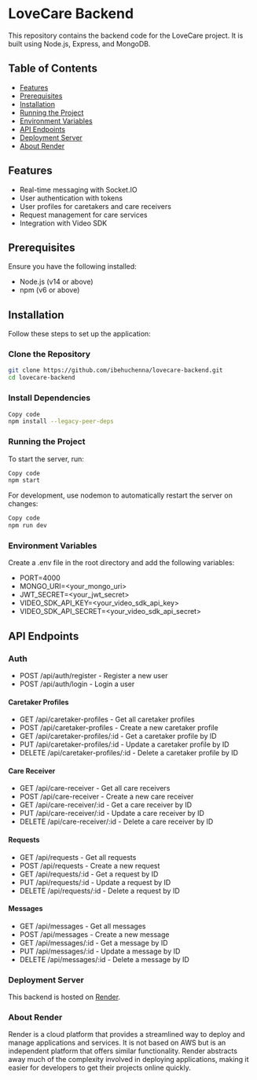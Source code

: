 # LoveCare Backend

This repository contains the backend code for the LoveCare project. It is built using Node.js, Express, and MongoDB.

## Table of Contents

- [Features](#features)
- [Prerequisites](#prerequisites)
- [Installation](#installation)
- [Running the Project](#running-the-project)
- [Environment Variables](#environment-variables)
- [API Endpoints](#api-endpoints)
- [Deployment Server](#deployment-server)
- [About Render](#about-render)

## Features

- Real-time messaging with Socket.IO
- User authentication with tokens
- User profiles for caretakers and care receivers
- Request management for care services
- Integration with Video SDK

## Prerequisites

Ensure you have the following installed:

- Node.js (v14 or above)
- npm (v6 or above)

## Installation

Follow these steps to set up the application:

### Clone the Repository

```bash
git clone https://github.com/ibehuchenna/lovecare-backend.git
cd lovecare-backend
```

### Install Dependencies
```bash
Copy code
npm install --legacy-peer-deps
```

### Running the Project
To start the server, run:

```bash
Copy code
npm start
``` 
For development, use nodemon to automatically restart the server on changes:

```bash
Copy code
npm run dev
```
### Environment Variables
Create a .env file in the root directory and add the following variables:

- PORT=4000
- MONGO_URI=<your_mongo_uri>
- JWT_SECRET=<your_jwt_secret>
- VIDEO_SDK_API_KEY=<your_video_sdk_api_key>
- VIDEO_SDK_API_SECRET=<your_video_sdk_api_secret>
## API Endpoints
### Auth
- POST /api/auth/register - Register a new user
- POST /api/auth/login - Login a user
#### Caretaker Profiles
- GET /api/caretaker-profiles - Get all caretaker profiles
- POST /api/caretaker-profiles - Create a new caretaker profile
- GET /api/caretaker-profiles/:id - Get a caretaker profile by ID
- PUT /api/caretaker-profiles/:id - Update a caretaker profile by ID
- DELETE /api/caretaker-profiles/:id - Delete a caretaker profile by ID
#### Care Receiver
- GET /api/care-receiver - Get all care receivers
- POST /api/care-receiver - Create a new care receiver
- GET /api/care-receiver/:id - Get a care receiver by ID
- PUT /api/care-receiver/:id - Update a care receiver by ID
- DELETE /api/care-receiver/:id - Delete a care receiver by ID
#### Requests
- GET /api/requests - Get all requests
- POST /api/requests - Create a new request
- GET /api/requests/:id - Get a request by ID
- PUT /api/requests/:id - Update a request by ID
- DELETE /api/requests/:id - Delete a request by ID
#### Messages
- GET /api/messages - Get all messages
- POST /api/messages - Create a new message
- GET /api/messages/:id - Get a message by ID
- PUT /api/messages/:id - Update a message by ID
- DELETE /api/messages/:id - Delete a message by ID
### Deployment Server
This backend is hosted on [Render](https://render.com/).

### About Render
Render is a cloud platform that provides a streamlined way to deploy and manage applications and services. It is not based on AWS but is an independent platform that offers similar functionality. Render abstracts away much of the complexity involved in deploying applications, making it easier for developers to get their projects online quickly.